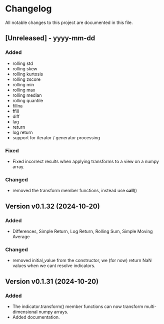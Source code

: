 # Changelog

All notable changes to this project are documented in this file.
 
[Unreleased] - yyyy-mm-dd
-------------------------

### Added

* rolling std
* rolling skew
* rolling kurtosis
* rolling zscore
* rolling min
* rolling max
* rolling median
* rolling quantile
* fillna
* ffill
* diff
* lag
* return 
* log return
* support for iterator / generator processing

### Fixed
* Fixed incorrect results when applying transforms to a view on a numpy array.

### Changed
* removed the transform member functions, instead use __call__()

Version v0.1.32 (2024-10-20)
-------------------------

### Added

* Differences, Simple Return, Log Return, Rolling Sum, Simple Moving Average

### Changed
* removed initial_value from the constructor, we (for now) return NaN values when we cant resolve indicators.

Version v0.1.31 (2024-10-20)
-------------------------

### Added
* The indicator.transform() member functions can now transform multi-dimensional numpy arrays.
* Added documentation.


